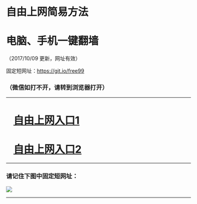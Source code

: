 ﻿# 自由上网简易方法

# 电脑、手机一键翻墙

（2017/10/09 更新，网址有效）

固定短网址：https://git.io/free99

### （微信如打不开，请转到浏览器打开）


***





# &nbsp;&nbsp; <a href="http://ft994217309.fwq-tz-1001.info/fwqtz01.html?t=10090012956 " target="_blank">自由上网入口1</a>
# &nbsp;&nbsp; <a href="http://ft1606825833.fwq-tz-1002.info/fwqtz02.html?t=100900132381 " target="_blank">自由上网入口2</a>
***

### 请记住下图中固定短网址：

<img src="https://s3-us-west-2.amazonaws.com/fwq-1001/yjfq-20170905okok.png" /> 


***

